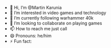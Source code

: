 - 👋 Hi, I’m @Martin Karunia
- 👀 I’m interested in video games and technology
- 🌱 I’m currently following warhammer 40k
- 💞️ I’m looking to collaborate on playing games
- 📫 How to reach me just call
- 😄 Pronouns: he/him
- ⚡ Fun fact: 

<!---
MartinFortunez/MartinFortunez is a ✨ special ✨ repository because its `README.md` (this file) appears on your GitHub profile.
You can click the Preview link to take a look at your changes.
--->
